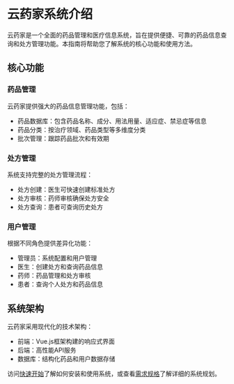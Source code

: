 # 云药家系统介绍

云药家是一个全面的药品管理和医疗信息系统，旨在提供便捷、可靠的药品信息查询和处方管理功能。本指南将帮助您了解系统的核心功能和使用方法。

## 核心功能

### 药品管理

云药家提供强大的药品信息管理功能，包括：

- 药品数据库：包含药品名称、成分、用法用量、适应症、禁忌症等信息
- 药品分类：按治疗领域、药品类型等多维度分类
- 批次管理：跟踪药品批次和有效期

### 处方管理

系统支持完整的处方管理流程：

- 处方创建：医生可快速创建标准处方
- 处方审核：药师审核确保处方安全
- 处方查询：患者可查询历史处方

### 用户管理

根据不同角色提供差异化功能：

- 管理员：系统配置和用户管理
- 医生：创建处方和查询药品信息
- 药师：药品管理和处方审核
- 患者：查询个人处方和药品信息

## 系统架构

云药家采用现代化的技术架构：

- 前端：Vue.js框架构建的响应式界面
- 后端：高性能API服务
- 数据库：结构化药品和用户数据存储

访问[快速开始](getting-started)了解如何安装和使用系统，或查看[需求规格](requirements)了解详细的系统规划。 